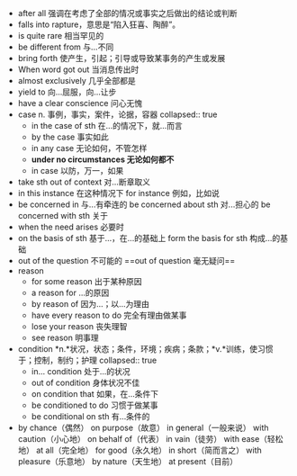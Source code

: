 - after all  强调在考虑了全部的情况或事实之后做出的结论或判断
- falls into rapture，意思是“陷入狂喜、陶醉”。
- is quite rare 相当罕见的
- be different from 与...不同
- bring forth 使产生，引起；引导或导致某事务的产生或发展
- When word got out 当消息传出时
- almost exclusively 几乎全部都是
- yield to 向...屈服，向...让步
- have a clear conscience 问心无愧
- case n. 事例，事实，案件，论据，容器
  collapsed:: true
	- in the case of sth 在...的情况下，就...而言
	- by the case 事实如此
	- in any case 无论如何，不管怎样
	- **under no circumstances 无论如何都不**
	- in case 以防，万一，如果
- take sth out of context 对...断章取义
- in this instance 在这种情况下
  for instance 例如，比如说
- be concerned in 与...有牵连的
  be concerned about sth 对...担心的
  be concerned with sth 关于
- when the need arises 必要时
- on the basis of sth 基于...，在...的基础上
  form the basis for sth 构成...的基础
- out of the question 不可能的
  ==out of question 毫无疑问==
- reason
	- for some reason 出于某种原因
	- a reason for ...的原因
	- by reason of 因为...；以...为理由
	- have every reason to do 完全有理由做某事
	- lose your reason 丧失理智
	- see reason 明事理
- condition *n.*状况，状态；条件，环境；疾病；条款；*v.*训练，使习惯于；控制，制约；护理
  collapsed:: true
	- in... condition 处于...的状况
	- out of condition 身体状况不佳
	- on condition that 如果，在...条件下
	- be conditioned to do 习惯于做某事
	- be conditional on sth 有...条件的
- by chance（偶然）
  on purpose（故意）
  in general（一般来说）
  with caution（小心地）
  on behalf of（代表）
  in vain（徒劳）
  with ease（轻松地）
  at all（完全地）
  for good（永久地）
  in short（简而言之）
  with pleasure（乐意地）
  by nature（天生地）
  at present（目前）